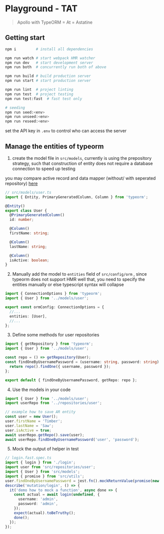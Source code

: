 # Playground - TAT

> Apollo with TypeORM = At = Astatine

## Getting start

```sh
npm i         # install all dependencies

npm run watch # start webpack HMR watcher
npm run dev   # start development server
npm run both  # concurrently run both of above

npm run build # build production server
npm run start # start production server

npm run lint  # project linting
npm run test  # project testing
npm run test:fast  # fast test only

# seeding
npm run seed:<env>
npm run unseed:<env>
npm run reseed:<env>
```

set the API key in `.env` to control who can access the server

## Manage the entities of typeorm

1. create the model file in `src/models`, currently is using the prepository strategy,
   such that construction of entity does not require a database connection to speed up testing

you may compare active record and data mapper (without/ with seperated repository) [here](https://github.com/typeorm/typeorm/blob/master/docs/active-record-data-mapper.md)

```ts
// src/models/user.ts
import { Entity, PrimaryGeneratedColumn, Column } from 'typeorm';

@Entity()
export class User {
  @PrimaryGeneratedColumn()
  id: number;

  @Column()
  firstName: string;

  @Column()
  lastName: string;

  @Column()
  isActive: boolean;
}
```

2. Manually add the model to `entities` field of `src/config/orm` , since typeorm does not support HMR
   well that, you need to specify the entities manually or else typescript syntax will collapse

```ts
import { ConnectionOptions } from 'typeorm';
import { User } from '../models/user';

export const ormConfig: ConnectionOptions = {
  //...
  entities: [User],
  //...
};
```

3. Define some methods for user repositories

```ts
import { getRepository } from 'typeorm';
import { User } from '../models/user';

const repo = () => getRepository(User);
const findOneByUsernamePassword = (username: string, password: string) => {
  return repo().findOne({ username, password });
};

export default { findOneByUsernamePassword, getRepo: repo };
```

4. Use the models in your code

```ts
import { User } from '../models/user';
import userRepo from '../repositories/user';

// example how to save AR entity
const user = new User();
user.firstName = 'Timber';
user.lastName = 'Saw';
user.isActive = true;
await userRepo.getRepo().save(user);
await userRepo.findOneByUsernamePassword('user', 'password');
```

5. Mock the output of helper in test

```ts
// login.fast.spec.ts
import { login } from './login';
import user from 'src/repositories/user';
import { User } from 'src/models';
import { promise } from 'src/utils';
user.findOneByUsernamePassword = jest.fn().mockReturnValue(promise(new User()));
describe('mutation/login', () => {
  it('demo how to mock a function', async done => {
    const actual = await login(undefined, {
      username: 'admin',
      password: 'admin',
    });
    expect(actual).toBeTruthy();
    done();
  });
});
```

